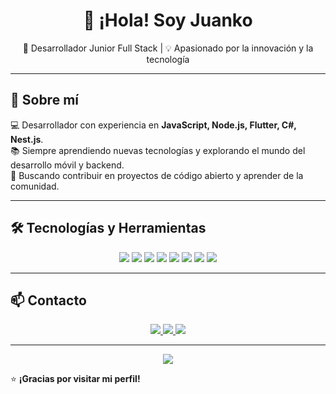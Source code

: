 <h1 align="center">👋 ¡Hola! Soy Juanko </h1>

<p align="center">
  🚀 Desarrollador Junior Full Stack | 💡 Apasionado por la innovación y la tecnología
</p>

---

## 🚀 Sobre mí  
💻 Desarrollador con experiencia en **JavaScript, Node.js, Flutter, C#, Nest.js**.  
📚 Siempre aprendiendo nuevas tecnologías y explorando el mundo del desarrollo móvil y backend.  
🎯 Buscando contribuir en proyectos de código abierto y aprender de la comunidad.  

---

## 🛠️ Tecnologías y Herramientas  
<p align="center">
  <img src="https://img.shields.io/badge/JavaScript-F7DF1E?style=for-the-badge&logo=javascript&logoColor=black" />
  <img src="https://img.shields.io/badge/Node.js-339933?style=for-the-badge&logo=nodedotjs&logoColor=white" />
  <img src="https://img.shields.io/badge/Flutter-02569B?style=for-the-badge&logo=flutter&logoColor=white" />
  <img src="https://img.shields.io/badge/Dart-0175C2?style=for-the-badge&logo=dart&logoColor=white" />
  <img src="https://img.shields.io/badge/C%23-239120?style=for-the-badge&logo=csharp&logoColor=white" />
  <img src="https://img.shields.io/badge/Git-F05032?style=for-the-badge&logo=git&logoColor=white" />
  <img src="https://img.shields.io/badge/GitHub-181717?style=for-the-badge&logo=github&logoColor=white" />
  <img src="https://img.shields.io/badge/Linux-FCC624?style=for-the-badge&logo=linux&logoColor=black" />
</p>


---

## 📫 Contacto  
<p align="center">
  <a href="https://www.linkedin.com/in/juankrojas">
    <img src="https://img.shields.io/badge/LinkedIn-%230077B5.svg?&style=for-the-badge&logo=linkedin&logoColor=white" />
  </a>
  <a href="https://x.com/JuankoRojas">
    <img src="https://img.shields.io/badge/Twitter-%231DA1F2.svg?&style=for-the-badge&logo=twitter&logoColor=white" />
  </a>
  <a href="https://github.com/JuankoRojas">
    <img src="https://img.shields.io/badge/GitHub-%23181717.svg?&style=for-the-badge&logo=github&logoColor=white" />
  </a>
</p>

---
<p align="center">
  <a href="https://hits.seeyoufarm.com">
    <img src="https://hits.seeyoufarm.com/api/count/incr/badge?url=https://github.com/JuankoRojas&count_bg=%2379C83D&title_bg=%23555555&icon=github.svg&icon_color=%23E7E7E7&title=Visitantes+Únicos&edge_flat=false&unique=true"/>
  </a>
</p>




⭐ **¡Gracias por visitar mi perfil!**  
